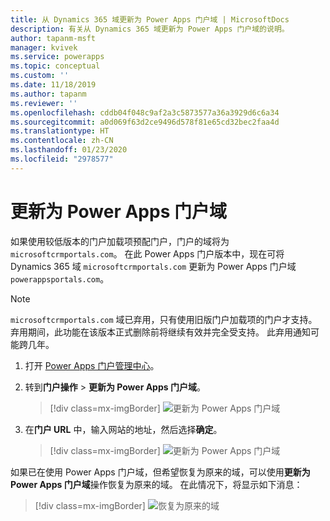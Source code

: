 ```yaml
---
title: 从 Dynamics 365 域更新为 Power Apps 门户域 | MicrosoftDocs
description: 有关从 Dynamics 365 域更新为 Power Apps 门户域的说明。
author: tapanm-msft
manager: kvivek
ms.service: powerapps
ms.topic: conceptual
ms.custom: ''
ms.date: 11/18/2019
ms.author: tapanm
ms.reviewer: ''
ms.openlocfilehash: cddb04f048c9af2a3c5873577a36a3929d6c6a34
ms.sourcegitcommit: a0d069f63d2ce9496d578f81e65cd32bec2faa4d
ms.translationtype: HT
ms.contentlocale: zh-CN
ms.lasthandoff: 01/23/2020
ms.locfileid: "2978577"
---
```

# <a name="update-to-power-apps-portals-domain"></a>更新为 Power Apps 门户域

如果使用较低版本的门户加载项预配门户，门户的域将为 `microsoftcrmportals.com`。 在此 Power Apps 门户版本中，现在可将 Dynamics 365 域 `microsoftcrmportals.com` 更新为 Power Apps 门户域 `powerappsportals.com`。

> [!NOTE]
> `microsoftcrmportals.com` 域已弃用，只有使用旧版门户加载项的门户才支持。 弃用期间，此功能在该版本正式删除前将继续有效并完全受支持。 此弃用通知可能跨几年。

1. 打开 [Power Apps 门户管理中心](admin-overview.md)。

2. 转到**门户操作** > **更新为 Power Apps 门户域**。

    > [!div class=mx-imgBorder]
    > ![更新为 Power Apps 门户域](../media/update-portal-domain-button.png "更新为 Power Apps 门户域")

3. 在**门户 URL** 中，输入网站的地址，然后选择**确定**。

    > [!div class=mx-imgBorder]
    > ![更新为 Power Apps 门户域](../media/update-portal-domain.png "更新为 Power Apps 门户域")

如果已在使用 Power Apps 门户域，但希望恢复为原来的域，可以使用**更新为 Power Apps 门户域**操作恢复为原来的域。 在此情况下，将显示如下消息：

> [!div class=mx-imgBorder]
> ![恢复为原来的域](../media/revert-portal-domain.png "恢复为原来的域")

